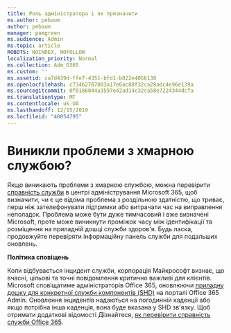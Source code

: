 ```yaml
---
title: Роль адміністратора і як призначити
ms.author: pebaum
author: pebaum
manager: pamgreen
ms.audience: Admin
ms.topic: article
ROBOTS: NOINDEX, NOFOLLOW
localization_priority: Normal
ms.collection: Adm_O365
ms.custom: ''
ms.assetid: ca7d439d-ffe7-4351-bfd1-b022e4056138
ms.openlocfilehash: c734b2707003a17e6ac88f32ca28adc4e96e139a
ms.sourcegitcommit: 0f0186044a3597e42ad14c32ca58e7224344dcfa
ms.translationtype: MT
ms.contentlocale: uk-UA
ms.lasthandoff: 12/15/2019
ms.locfileid: "40054795"
---
```

# <a name="experiencing-problems-with-a-cloud-service"></a>Виникли проблеми з хмарною службою?

Якщо виникають проблеми з хмарною службою, можна перевірити [справність служби](https://admin.microsoft.com/AdminPortal/Home#/servicehealth) в центрі адміністрування Microsoft 365, щоб визначити, чи є це відома проблема з роздільною здатністю, що триває, перш ніж зателефонувати підтримки або витрачати час на виправлення неполадок. Проблема може бути дуже тимчасовий і вже визначені Microsoft, проте може виникнути проміжок часу між ідентифікації та розміщення на приладній дошці служби здоров'я. Будь ласка, продовжуйте перевіряти інформаційну панель служби для подальших оновлень.

**Політика сповіщень**

Коли відбувається інцидент служби, корпорація Майкрософт визнає, що вчасні, цільові та точні повідомлення критично важливі для клієнтів. Microsoft сповіщатиме адміністраторів Office 365, оновлюючи [приладну дошку для конкретної служби компонентів (SHD)](https://admin.microsoft.com/AdminPortal/Home#/servicehealth) на порталі Office 365 Admin. Оновлення інцидентів надаються на погодинній каденції або якщо потрібна інша каденція, вона буде вказана у SHD зв'язку. Щоб отримати додаткові відомості Дізнайтеся, [як перевірити справність служби Office 365](https://docs.microsoft.com/office365/enterprise/view-service-health).

